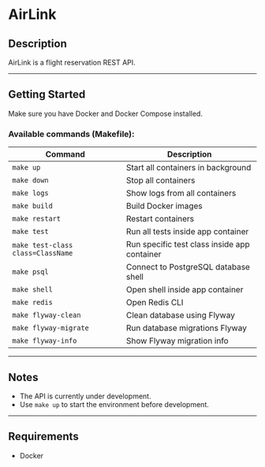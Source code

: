 # AirLink

## Description

AirLink is a flight reservation REST API.

---

## Getting Started

Make sure you have Docker and Docker Compose installed.

### Available commands (Makefile):

| Command                           | Description                                  |
|-----------------------------------|----------------------------------------------|
| `make up`                         | Start all containers in background           |
| `make down`                       | Stop all containers                          |
| `make logs`                       | Show logs from all containers                |
| `make build`                      | Build Docker images                          |
| `make restart`                    | Restart containers                           |
| `make test`                       | Run all tests inside app container           |
| `make test-class class=ClassName` | Run specific test class inside app container |
| `make psql`                       | Connect to PostgreSQL database shell         |
| `make shell`                      | Open shell inside app container              |
| `make redis`                      | Open Redis CLI                               |
| `make flyway-clean`               | Clean database using Flyway                  |
| `make flyway-migrate`             | Run database migrations Flyway               |
| `make flyway-info`                | Show Flyway migration info                   |

---

## Notes

- The API is currently under development.
- Use `make up` to start the environment before development.

---

## Requirements

- Docker